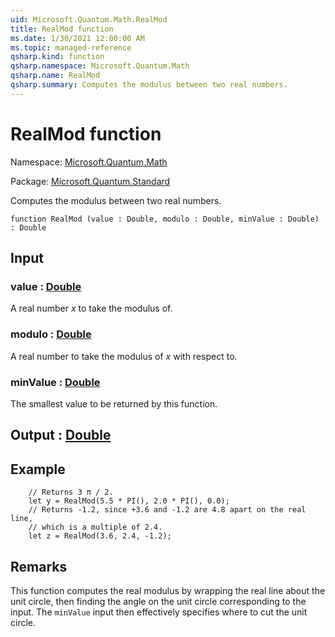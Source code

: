 ```yaml
---
uid: Microsoft.Quantum.Math.RealMod
title: RealMod function
ms.date: 1/30/2021 12:00:00 AM
ms.topic: managed-reference
qsharp.kind: function
qsharp.namespace: Microsoft.Quantum.Math
qsharp.name: RealMod
qsharp.summary: Computes the modulus between two real numbers.
---
```


# RealMod function

Namespace: [Microsoft.Quantum.Math](xref:Microsoft.Quantum.Math)

Package: [Microsoft.Quantum.Standard](https://nuget.org/packages/Microsoft.Quantum.Standard)


Computes the modulus between two real numbers.

```qsharp
function RealMod (value : Double, modulo : Double, minValue : Double) : Double
```


## Input

### value : [Double](xref:microsoft.quantum.lang-ref.double)

A real number $x$ to take the modulus of.


### modulo : [Double](xref:microsoft.quantum.lang-ref.double)

A real number to take the modulus of $x$ with respect to.


### minValue : [Double](xref:microsoft.quantum.lang-ref.double)

The smallest value to be returned by this function.



## Output : [Double](xref:microsoft.quantum.lang-ref.double)



## Example

```qsharp    // Returns 3 π / 2.    let y = RealMod(5.5 * PI(), 2.0 * PI(), 0.0);    // Returns -1.2, since +3.6 and -1.2 are 4.8 apart on the real line,    // which is a multiple of 2.4.    let z = RealMod(3.6, 2.4, -1.2);```

## Remarks

This function computes the real modulus by wrapping the realline about the unit circle, then finding the angle on theunit circle corresponding to the input.The `minValue` input then effectively specifies where to cut theunit circle.